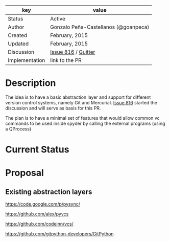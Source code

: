 | key            | value                                                 |
|----------------|-------------------------------------------------------|
| Status         | Active                                                |
| Author         | Gonzalo Peña-Castellanos (@goanpeca)                  |
| Created        | February, 2015                                        |
| Updated        | February, 2015                                        |
| Discussion     | [Issue 816](https://github.com/spyder-ide/spyder/issues/816) / [Guitter](https://gitter.im/spyder-ide/)      |
| Implementation | link to the PR                                        |

# Description
The idea is to have a basic abstraction layer and support for different version control systems, namely Git and Mercurial. [Issue 816](https://github.com/spyder-ide/spyder/issues/816) started the discussion and will serve as basis for this PR.

The plan is to have a minimal set of features that would allow common vc commands to be used inside spyder by calling the external programs (using a QProcess)

# Current Status

# Proposal

## Existing abstraction layers

https://code.google.com/p/pysync/

https://github.com/alex/pyvcs

https://github.com/codeinn/vcs/

https://github.com/gitpython-developers/GitPython

